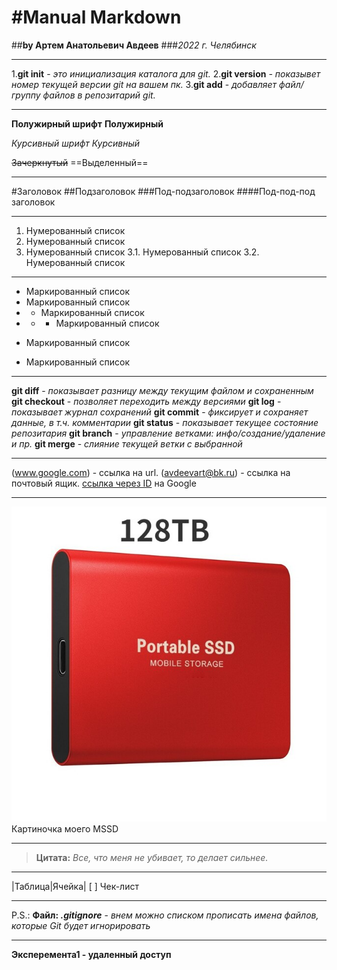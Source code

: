 #Manual Markdown 
====================================
##**by Артем Анатольевич Авдеев**
###*2022 г. Челябинск*

---
1.**git init** - *это инициализация каталога для git.*
2.**git version** *- показывет номер текущей версии git на вашем пк.*
3.**git add**  - *добавляет файл/группу файлов в репозитарий git.*

---
**Полужирный шрифт**
__Полужирный__

*Курсивный шрифт*
_Курсивный_

~~Зачеркнутый~~
==Выделенный==

---
#Заголовок
##Подзаголовок
###Под-подзаголовок
####Под-под-под заголовок

---
1. Нумерованный список
2. Нумерованный список
3. Нумерованный список
3.1. Нумерованный список
3.2. Нумерованный список

---
* Маркированный список
* Маркированный список
* * Маркированный список
* * * Маркированный список
  
- Маркированный список
+ Маркированный список

---
**git diff** - *показывает разницу между текущим файлом и сохраненным*
**git checkout** - *позволяет переходить между версиями*
**git log** - *показывает журнал сохранений*
**git commit** - *фиксирует и сохраняет данные, в т.ч. комментарии*
**git status** - *показывает текущее состояние репозитария*
**git branch** - *управление ветками: инфо/создание/удаление и пр.*
**git merge** - *слияние текущей ветки с выбранной*

---
(www.google.com) - ссылка на url.
(avdeevart@bk.ru) - ссылка на почтовый ящик.
[ссылка через ID](www.google.com) на Google

---
![Alt text](2023-500-4.jpg_640x640.jpg)Картиночка моего MSSD

---
>**Цитата:** *Все, что меня не убивает, то делает сильнее.*

---
|Таблица|Ячейка|
[ ] Чек-лист

---

P.S.:
**Файл: _.gitignore_** - *внем можно списком прописать имена файлов, которые Git будет игнорировать*

---

**Эксперемента1 - удаленный доступ**